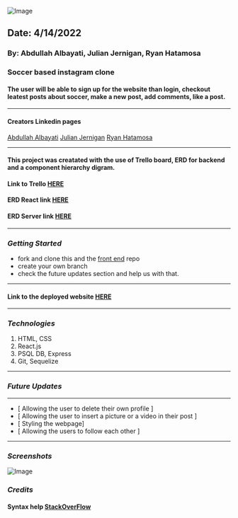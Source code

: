 ![Image](https://i.ibb.co/mFbBCY8/logo.png)
##  Date: 4/14/2022 
###  By: Abdullah Albayati, Julian Jernigan, Ryan Hatamosa 
###  Soccer based instagram clone
#### The user will be able to sign up for the website than login, checkout leatest posts about soccer, make a new post, add comments, like a post.
***
#### Creators Linkedin pages
[Abdullah Albayati](https://www.linkedin.com/in/abdullah-albayati-85b3771b4/) [Julian Jernigan](https://www.linkedin.com/in/julian-jernigan-3282a2228/) [Ryan Hatamosa](https://www.linkedin.com/in/ryan-hatamosa/)

***
#### This project was creatated with the use of Trello board, ERD for backend and a component hierarchy digram.
#### Link to Trello [HERE](https://trello.com/b/AGOxGO5M/soccergram-app)
#### ERD React link [HERE](https://drive.google.com/file/d/1_AJc_x5UaSoUaf5GGcFmWlFSG17DnZYY/view)
#### ERD Server link [HERE](https://drive.google.com/file/d/1_AJc_x5UaSoUaf5GGcFmWlFSG17DnZYY/view)
***
### *Getting Started*
- fork and clone this and the [front end](https://github.com/lmao98/soccergram-front-end) repo
- create your own branch
- check the future updates section and help us with that.
***
#### Link to the deployed website [HERE](https://guarded-ravine-20374.herokuapp.com/home)
***
### *Technologies*

1. HTML, CSS
2. React.js
3. PSQL DB, Express
4. Git, Sequelize
***
### *Future Updates*
***
- [ Allowing the user to delete their own profile ]
- [ Allowing the user to insert a picture or a video in their post ] 
- [ Styling the webpage]
- [ Allowing the users to follow each other ]
***

### *Screenshots* 

![Image](https://i.ibb.co/ysBhYwB/Screen-Shot-2022-04-22-at-9-11-12-AM.png)

### *Credits*
#### Syntax help [StackOverFlow](https://stackoverflow.com/)